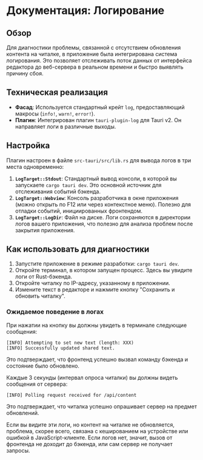 # Документация: Логирование

## Обзор

Для диагностики проблемы, связанной с отсутствием обновления контента на читалке, в приложение была интегрирована система логирования. Это позволяет отслеживать поток данных от интерфейса редактора до веб-сервера в реальном времени и быстро выявлять причину сбоя.

## Техническая реализация

-   **Фасад**: Используется стандартный крейт `log`, предоставляющий макросы (`info!`, `warn!`, `error!`).
-   **Плагин**: Интегрирован плагин `tauri-plugin-log` для Tauri v2. Он направляет логи в различные выходы.

## Настройка

Плагин настроен в файле `src-tauri/src/lib.rs` для вывода логов в три места одновременно:

1.  **`LogTarget::Stdout`**: Стандартный вывод консоли, в которой вы запускаете `cargo tauri dev`. Это основной источник для отслеживания событий бэкенда.
2.  **`LogTarget::Webview`**: Консоль разработчика в окне приложения (можно открыть по F12 или через контекстное меню). Полезно для отладки событий, инициированных фронтендом.
3.  **`LogTarget::LogDir`**: Файл на диске. Логи сохраняются в директории логов вашего приложения, что полезно для анализа проблем после закрытия приложения.

## Как использовать для диагностики

1.  Запустите приложение в режиме разработки: `cargo tauri dev`.
2.  Откройте терминал, в котором запущен процесс. Здесь вы увидите логи от Rust-бэкенда.
3.  Откройте читалку по IP-адресу, указанному в приложении.
4.  Измените текст в редакторе и нажмите кнопку "Сохранить и обновить читалку".

### Ожидаемое поведение в логах

При нажатии на кнопку вы должны увидеть в терминале следующие сообщения:

```
[INFO] Attempting to set new text (length: XXX)
[INFO] Successfully updated shared text.
```

Это подтверждает, что фронтенд успешно вызвал команду бэкенда и состояние было обновлено.

Каждые 3 секунды (интервал опроса читалки) вы должны видеть сообщения от сервера:

```
[INFO] Polling request received for /api/content
```

Это подтверждает, что читалка успешно опрашивает сервер на предмет обновлений.

Если вы видите эти логи, но контент на читалке не обновляется, проблема, скорее всего, связана с кешированием на устройстве или ошибкой в JavaScript-клиенте. Если логов нет, значит, вызов от фронтенда не доходит до бэкенда, или сам сервер не получает запросы.
